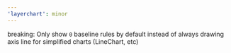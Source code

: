 ```yaml
---
'layerchart': minor
---
```


breaking: Only show `0` baseline rules by default instead of always drawing axis line for simplified charts (LineChart, etc)
